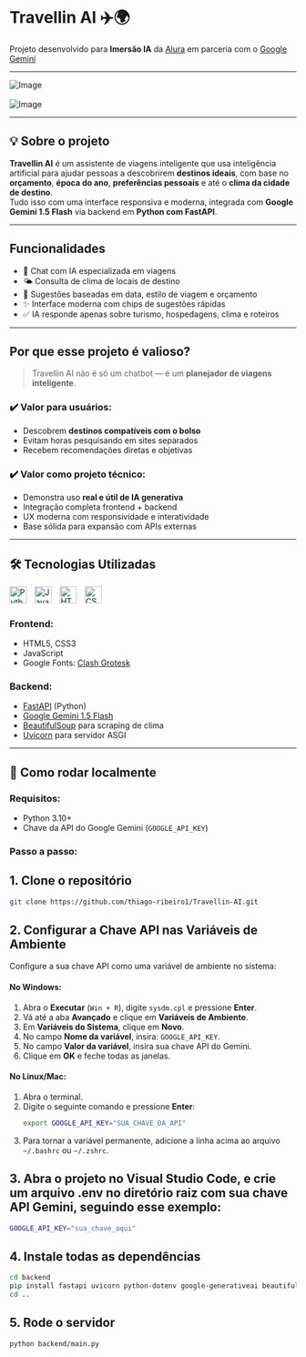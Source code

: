 # Travellin AI ✈️🌍  
Projeto desenvolvido para **Imersão IA** da [Alura](https://www.alura.com.br/) em parceria com o [Google Gemini](https://gemini.google.com/app)

---

![Image](https://github.com/user-attachments/assets/9b2aee25-ea15-4b84-811b-85047df668ec)
<br><br>
![Image](https://github.com/user-attachments/assets/4ad2c22a-fcdf-4bc5-91a8-15e5f955fd30)

---

## 💡 Sobre o projeto

**Travellin AI** é um assistente de viagens inteligente que usa inteligência artificial para ajudar pessoas a descobrirem **destinos ideais**, com base no **orçamento**, **época do ano**, **preferências pessoais** e até o **clima da cidade de destino**.  
Tudo isso com uma interface responsiva e moderna, integrada com **Google Gemini 1.5 Flash** via backend em **Python com FastAPI**.

---

## Funcionalidades

- 💬 Chat com IA especializada em viagens
- 🌤️ Consulta de clima de locais de destino
- 🧳 Sugestões baseadas em data, estilo de viagem e orçamento
- ✨ Interface moderna com chips de sugestões rápidas
- ✅ IA responde apenas sobre turismo, hospedagens, clima e roteiros

---

## Por que esse projeto é valioso?

> Travellin AI não é só um chatbot — é um **planejador de viagens inteligente**.

### ✔️ Valor para usuários:
- Descobrem **destinos compatíveis com o bolso**
- Evitam horas pesquisando em sites separados
- Recebem recomendações diretas e objetivas

### ✔️ Valor como projeto técnico:
- Demonstra uso **real e útil de IA generativa**
- Integração completa frontend + backend
- UX moderna com responsividade e interatividade
- Base sólida para expansão com APIs externas

---

## 🛠 Tecnologias Utilizadas

<p align="left">
  <img alt="Python" title="Python" width="30px" style="padding-right: 10px;" src="https://cdn.jsdelivr.net/gh/devicons/devicon@latest/icons/python/python-original.svg" />
  <img alt="JavaScript" title="JavaScript" width="30px" style="padding-right: 10px;" src="https://cdn.jsdelivr.net/gh/devicons/devicon@latest/icons/javascript/javascript-original.svg" />
  <img alt="HTML" title="HTML" width="30px" style="padding-right: 10px;" src="https://cdn.jsdelivr.net/gh/devicons/devicon@latest/icons/html5/html5-original.svg" />
  <img alt="CSS" title="CSS" width="30px" style="padding-right: 10px;" src="https://cdn.jsdelivr.net/gh/devicons/devicon@latest/icons/css3/css3-original.svg" />
</p>

### Frontend:
- HTML5, CSS3
- JavaScript
- Google Fonts: [Clash Grotesk](https://www.fontshare.com/fonts/clash-grotesk)

### Backend:
- [FastAPI](https://fastapi.tiangolo.com/) (Python)
- [Google Gemini 1.5 Flash](https://ai.google.dev/)
- [BeautifulSoup](https://pypi.org/project/beautifulsoup4/) para scraping de clima
- [Uvicorn](https://www.uvicorn.org/) para servidor ASGI

---

## 🚀 Como rodar localmente

### Requisitos:
- Python 3.10+
- Chave da API do Google Gemini (`GOOGLE_API_KEY`)

### Passo a passo:

## 1. Clone o repositório
```bash
git clone https://github.com/thiago-ribeiro1/Travellin-AI.git
```

## 2. Configurar a Chave API nas Variáveis de Ambiente
Configure a sua chave API como uma variável de ambiente no sistema:

#### **No Windows:**
1. Abra o **Executar** (`Win + R`), digite `sysdm.cpl` e pressione **Enter**.
2. Vá até a aba **Avançado** e clique em **Variáveis de Ambiente**.
3. Em **Variáveis do Sistema**, clique em **Novo**.
4. No campo **Nome da variável**, insira: `GOOGLE_API_KEY`.
5. No campo **Valor da variável**, insira sua chave API do Gemini.
6. Clique em **OK** e feche todas as janelas.

#### **No Linux/Mac:**
1. Abra o terminal.
2. Digite o seguinte comando e pressione **Enter**:
   ```sh
   export GOOGLE_API_KEY="SUA_CHAVE_DA_API"
   ```
3. Para tornar a variável permanente, adicione a linha acima ao arquivo `~/.bashrc` ou `~/.zshrc`.

## 3. Abra o projeto no Visual Studio Code, e crie um arquivo .env no diretório raiz com sua chave API Gemini, seguindo esse exemplo:
```bash
GOOGLE_API_KEY="sua_chave_aqui"
```

## 4. Instale todas as dependências
```bash
cd backend
pip install fastapi uvicorn python-dotenv google-generativeai beautifulsoup4 requests
cd ..
```

## 5. Rode o servidor
```bash
python backend/main.py
```
